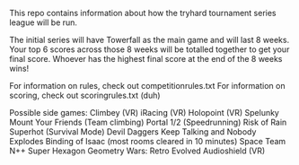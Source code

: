 This repo contains information about how the tryhard tournament series league will be run.

The initial series will have Towerfall as the main game and will last 8 weeks.  Your top 6 scores across those 8 weeks will be totalled together to get your final score.  Whoever has the highest final score at the end of the 8 weeks wins!

For information on rules, check out competitionrules.txt
For information on scoring, check out scoringrules.txt (duh)

Possible side games:
Climbey (VR)
iRacing (VR)
Holopoint (VR)
Spelunky
Mount Your Friends (Team climbing)
Portal 1/2 (Speedrunning)
Risk of Rain
Superhot (Survival Mode)
Devil Daggers
Keep Talking and Nobody Explodes
Binding of Isaac (most rooms cleared in 10 minutes)
Space Team
N++
Super Hexagon
Geometry Wars: Retro Evolved
Audioshield (VR)